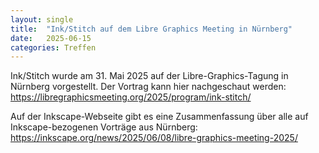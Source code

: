 ```yaml
---
layout: single
title:  "Ink/Stitch auf dem Libre Graphics Meeting in Nürnberg"
date:   2025-06-15
categories: Treffen
---
```

Ink/Stitch wurde am 31. Mai 2025 auf der Libre-Graphics-Tagung in Nürnberg vorgestellt. Der Vortrag kann hier nachgeschaut werden: <https://libregraphicsmeeting.org/2025/program/ink-stitch/>

Auf der Inkscape-Webseite gibt es eine Zusammenfassung über alle auf Inkscape-bezogenen Vorträge aus Nürnberg: <https://inkscape.org/news/2025/06/08/libre-graphics-meeting-2025/>
